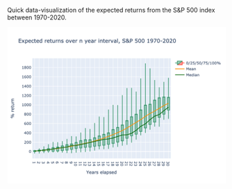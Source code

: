 Quick data-visualization of the expected returns from the S&P 500 index between 1970-2020.

![Figure 1](https://github.com/Magnushhoie/stock_analysis/raw/main/figures/returns_SP500_30years.png)
